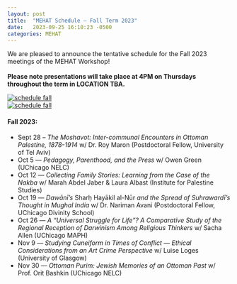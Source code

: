 ```yaml
---
layout: post
title:  "MEHAT Schedule — Fall Term 2023"
date:   2023-09-25 16:10:23 -0500
categories: MEHAT
---
```

We are pleased to announce the tentative schedule for the Fall 2023 meetings of the MEHAT Workshop!
<br>
<br>
<b>Please note presentations will take place at 4PM on Thursdays throughout the term in LOCATION TBA.</b>  
  <div class="desktoponly" style="max-width: 100%;">
    <a href="{{ site.url }}/images/MEHAT Fall 2023.jpg" target="_blank">
      <img alt="schedule fall" src="{{ site.url }}/images/MEHAT Fall 2023.jpg" 
        style="width: auto;" />
    </a>
  </div>
  <div class="mobileonly" style="max-width: 100%;">
    <a href="{{ site.url }}/images/MEHAT Fall 2023.jpg" target="_blank">
      <img alt="schedule fall" src="{{ site.url }}/images/MEHAT Fall 2023.jpg"
        style="width: auto;" />
    </a>
  </div>
<h4>Fall 2023:</h4>
<ul>
  <li>Sept 28 – <i>The Moshavot: Inter-communal Encounters in Ottoman Palestine, 1878-1914</i> w/ Dr. Roy Maron (Postdoctoral Fellow, University of Tel Aviv)</li>
  <li>Oct 5 — <i>Pedagogy, Parenthood, and the Press</i> w/ Owen Green (UChicago NELC)</li>
  <li>Oct 12 — <i>Collecting Family Stories: Learning from the Case of the Nakba</i> w/ Marah Abdel Jaber & Laura Albast (Institute for Palestine Studies)</li>
  <li>Oct 19 — <i>Dawānī’s</i> Sharḥ Hayākil al-Nūr <i>and the Spread of Suhrawardī’s Thought in Mughal India</i> w/ Dr. Nariman Avani (Postdoctoral Fellow, UChicago Divinity School)</li>
  <li>Oct 26 — <i>A “Universal Struggle for Life”? A Comparative Study of the Regional Reception of Darwinism Among Religious Thinkers</i> w/ Sacha Allen (UChicago MAPH)</li>
  <li>Nov 9 — <i>Studying Cuneiform in Times of Conflict — Ethical Considerations from an Art Crime Perspective</i> w/ Luise Loges (University of Glasgow)</li>
  <li>Nov 30 — <i>Ottoman Purim: Jewish Memories of an Ottoman Past</i> w/ Prof. Orit Bashkin (UChicago NELC)</li>
</ul>
